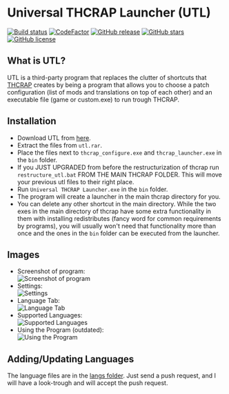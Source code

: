 # Universal THCRAP Launcher (UTL)
[![Build status](https://ci.appveyor.com/api/projects/status/fyrq8utgva8b1e8o?svg=true)](https://ci.appveyor.com/project/Tudi20/universal-thcrap-launcher)
[![CodeFactor](https://www.codefactor.io/repository/github/thpatch/universal-thcrap-launcher/badge)](https://www.codefactor.io/repository/github/thpatch/universal-thcrap-launcher)
[![GitHub release](https://img.shields.io/github/release/thpatch/Universal-THCRAP-Launcher.svg)](https://github.com/thpatch/Universal-THCRAP-Launcher/releases)
[![GitHub stars](https://img.shields.io/github/stars/thpatch/Universal-THCRAP-Launcher.svg)](https://github.com/thpatch/Universal-THCRAP-Launcher)
[![GitHub license](https://img.shields.io/github/license/thpatch/Universal-THCRAP-Launcher.svg)](https://github.com/thpatch/Universal-THCRAP-Launcher/blob/master/UNLICENSE.txt)

## What is UTL?
UTL is a third-party program that replaces the clutter of shortcuts that [THCRAP](https://github.com/thpatch/thcrap) creates by being a program that allows you to choose a patch configuration (list of mods and translations on top of each other) and an executable file (game or custom.exe) to run trough THCRAP.

## Installation
 - Download UTL from [here](https://github.com/thpatch/Universal-THCRAP-Launcher/releases).
 - Extract the files from `utl.rar`.
 - Place the files next to `thcrap_configure.exe` and `thcrap_launcher.exe` in the `bin` folder.
 - If you JUST UPGRADED from before the restructurization of thcrap run `restructure_utl.bat` FROM THE MAIN THCRAP FOLDER. This will move your previous utl files to their right place.
 - Run `Universal THCRAP Launcher.exe` in the `bin` folder.
 - The program will create a launcher in the main thcrap directory for you.
 - You can delete any other shortcut in the main directory. While the two exes in the main directory of thcrap have some extra functionality in them with installing redistributes (fancy word for common requirements by programs), you will usually won't need that functionality more than once and the ones in the `bin` folder can be executed from the launcher.
 
## Images
 - Screenshot of program:  
 ![Screenshot of program](https://i.imgur.com/8QuWJ8l.png)
 - Settings:  
 ![Settings](https://i.imgur.com/8HnnRnY.png)
 - Language Tab:  
 ![Language Tab](https://i.imgur.com/FAfylHl.png)
 - Supported Languages:  
 ![Supported Languages](https://i.imgur.com/BozBook.png)
 - Using the Program (outdated):  
 ![Using the Program](https://i.imgur.com/B1KyHDF.gif)

## Adding/Updating Languages
The language files are in the [langs folder](https://github.com/thpatch/Universal-THCRAP-Launcher/tree/master/langs).
Just send a push request, and I will have a look-trough and will accept the push request.
